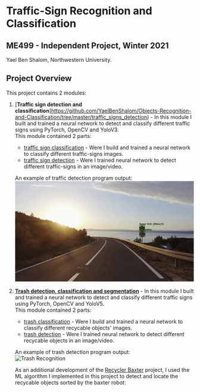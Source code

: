 # Traffic-Sign Recognition and Classification
## ME499 - Independent Project, Winter 2021
Yael Ben Shalom, Northwestern University.


## Project Overview
This project contains 2 modules:
1. [**Traffic sign detection and classification**]https://github.com/YaelBenShalom/Objects-Recognition-and-Classification/tree/master/traffic_signs_detection) - In this module I built and trained a neural network to detect and classify different traffic signs using PyTorch, OpenCV and YoloV3.<br>
This module contained 2 parts:
    * [traffic sign classification](https://github.com/YaelBenShalom/Objects-Recognition-and-Classification/tree/master/traffic_signs_detection/traffic_signs_classification) - Were I build and trained a neural network to classify different traffic-signs images.
    * [traffic sign detection](https://github.com/YaelBenShalom/Objects-Recognition-and-Classification/tree/master/traffic_signs_detection/traffic_signs_recognition) - Were I trained neural network to detect different traffic-signs in an image/video.

    An example of traffic detection program output:<br>
    ![Traffic-Sign Recognition](https://github.com/YaelBenShalom/Objects-Recognition-and-Classification/blob/master/traffic_signs_detection/traffic_signs_recognition/images/traffic-sign.gif)


2. [**Trash detection, classification and segmentation**](https://github.com/YaelBenShalom/Objects-Recognition-and-Classification/tree/master/trash_detection) - In this module I built and trained a neural network to detect and classify different traffic signs using PyTorch, OpenCV and YoloV5.<br>
This module contained 2 parts:
    * [trash classification](https://github.com/YaelBenShalom/Objects-Recognition-and-Classification/tree/master/traffic_signs_detection/traffic_signs_classification) - Were I build and trained a neural network to classify different recycable objects' images.
    * [trash detection](https://github.com/YaelBenShalom/Objects-Recognition-and-Classification/tree/master/traffic_signs_detection/traffic_signs_recognition) - Were I trained neural network to detect different recycable objects in an image/video.

    An example of trash detection program output:<br>
    ![Trash Recognition](https://github.com/YaelBenShalom/Objects-Recognition-and-Classification/blob/master/trash_detection/trash_recognition/images/real-time%20detection.gif)

    As an additional development of the [Recycler Baxter](https://github.com/YaelBenShalom/Recycler-Baxter) project, I used the ML algorithm I implemented in this project to detect and locate the recycable objects sorted by the baxter robot:

